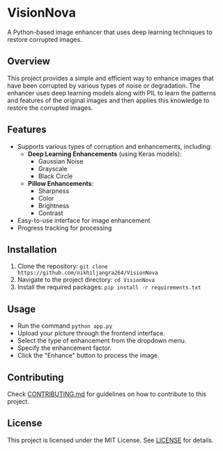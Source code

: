 # VisionNova

A Python-based image enhancer that uses deep learning techniques to restore corrupted images.

## Overview

This project provides a simple and efficient way to enhance images that have been corrupted by various types of noise or degradation. The enhancer uses deep learning models along with PIL to learn the patterns and features of the original images and then applies this knowledge to restore the corrupted images.

## Features

* Supports various types of corruption and enhancements, including:
	+ **Deep Learning Enhancements** (using Keras models):
		- Gaussian Noise
		- Grayscale
		- Black Circle
	+ **Pillow Enhancements**:
		- Sharpness
		- Color
		- Brightness
		- Contrast
* Easy-to-use interface for image enhancement
* Progress tracking for processing

## Installation

1. Clone the repository: `git clone https://github.com/nikhiljangra264/VisionNova`
1. Navigate to the project directory: `cd VisionNova`
1. Install the required packages: `pip install -r requirements.txt`

## Usage

- Run the command `python app.py`
- Upload your picture through the frontend interface.
- Select the type of enhancement from the dropdown menu.
- Specify the enhancement factor.
- Click the "Enhance" button to process the image.

## Contributing

Check [CONTRIBUTING.md](CONTRIBUTING.md) for guidelines on how to contribute to this project.

## License

This project is licensed under the MIT License. See [LICENSE](LICENSE) for details.
